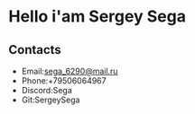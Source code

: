 # **Hello i'am Sergey Sega**
## Contacts
* Email:sega_6290@mail.ru
* Phone:+79506064967
* Discord:Sega
* Git:SergeySega

